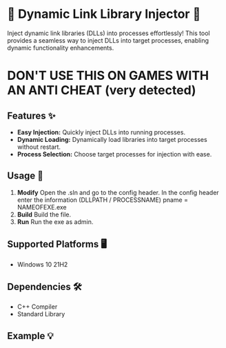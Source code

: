 # 🌟 Dynamic Link Library Injector 🌟

Inject dynamic link libraries (DLLs) into processes effortlessly! This tool provides a seamless way to inject DLLs into target processes, enabling dynamic functionality enhancements.

# DON'T USE THIS ON GAMES WITH AN ANTI CHEAT (very detected)
## Features ✨

- **Easy Injection:** Quickly inject DLLs into running processes.
- **Dynamic Loading:** Dynamically load libraries into target processes without restart.
- **Process Selection:** Choose target processes for injection with ease.

## Usage 🚀

1. **Modify** Open the .sln and go to the config header. In the config header enter the information (DLLPATH / PROCESSNAME) pname = NAMEOFEXE.exe
2. **Build** Build the file.
3. **Run** Run the exe as admin.

## Supported Platforms 🖥️
- Windows 10 21H2

## Dependencies 🛠️

- C++ Compiler
- Standard Library

## Example 💡
